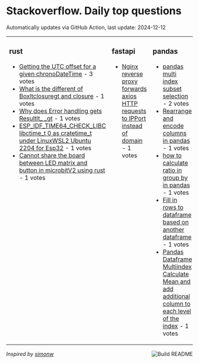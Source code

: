 # Stackoverflow. Daily top questions 

Automatically updates via GitHub Action, last update: <!-- date starts -->2024-12-12<!-- date ends -->


<table><tr><td valign="top" width="33%">

### rust
<!-- rust starts -->
* [Getting the UTC offset for a given chronoDateTime](https://stackoverflow.com/questions/79270267/getting-the-utc-offset-for-a-given-chronodatetime) - 3 votes
* [What is the different of Boxltclosuregt and closure](https://stackoverflow.com/questions/79274782/what-is-the-different-of-boxclosure-and-closure) - 1 votes
* [Why does Error handling gets Resultlt_ _gt](https://stackoverflow.com/questions/79270282/why-does-error-handling-gets-result) - 1 votes
* [ESP_IDF_TIME64_CHECK_LIBC libctime_t  0 as cratetime_t under LinuxWSL2 Ubuntu 2204 for Esp32](https://stackoverflow.com/questions/79274470/esp-idf-time64-check-libc-libctime-t-0-as-cratetime-t-under-linux-wsl2) - 1 votes
* [Cannot share the board between LED matrix and button in microbitV2 using rust](https://stackoverflow.com/questions/79273366/cannot-share-the-board-between-led-matrix-and-button-in-microbitv2-using-rust) - 1 votes
<!-- rust ends -->
</td><td valign="top" width="34%">


### fastapi
<!-- fastapi starts -->
* [Nginx reverse proxy forwards axios HTTP requests to IPPort instead of domain](https://stackoverflow.com/questions/79273169/nginx-reverse-proxy-forwards-axios-http-requests-to-ipport-instead-of-domain) - 1 votes
<!-- fastapi ends -->
</td><td valign="top" width="34%">


### pandas
<!-- pandas starts -->
* [pandas multi index subset selection](https://stackoverflow.com/questions/79273994/pandas-multi-index-subset-selection) - 2 votes
* [Rearrange and encode columns in pandas](https://stackoverflow.com/questions/79272800/rearrange-and-encode-columns-in-pandas) - 1 votes
* [how to calculate ratio in group by in pandas](https://stackoverflow.com/questions/79272506/how-to-calculate-ratio-in-group-by-in-pandas) - 1 votes
* [Fill in rows to dataframe based on another dataframe](https://stackoverflow.com/questions/79271271/fill-in-rows-to-dataframe-based-on-another-dataframe) - 1 votes
* [Pandas Dataframe Multiindex  Calculate Mean and add additional column to each level of the index](https://stackoverflow.com/questions/79275036/pandas-dataframe-multiindex-calculate-mean-and-add-additional-column-to-each-l) - 1 votes
<!-- pandas ends -->
</td></tr></table>

<a href="https://github.com/hp0404/hp0404/actions"><img src="https://github.com/hp0404/hp0404/workflows/Build%20README/badge.svg" align="right" alt="Build README"></a> <p>*Inspired by  [simonw](https://github.com/simonw/simonw)*</p>
